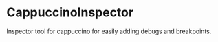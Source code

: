 CappuccinoInspector
===================

Inspector tool for cappuccino for easily adding debugs and breakpoints.
